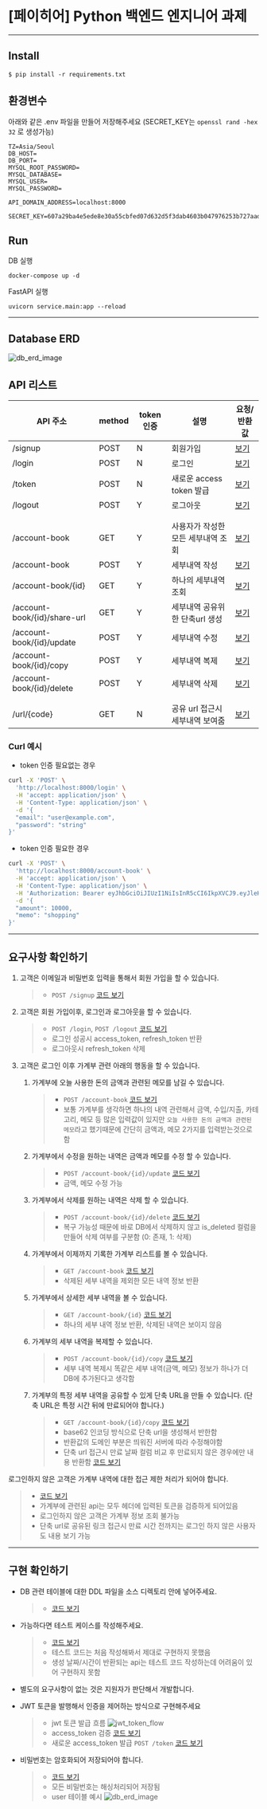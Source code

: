 # [페이히어] Python 백엔드 엔지니어 과제
---
## Install
~~~
$ pip install -r requirements.txt
~~~
## 환경변수
아래와 같은 .env 파일을 만들어 저장해주세요
(SECRET_KEY는 `openssl rand -hex 32` 로 생성가능)

```
TZ=Asia/Seoul
DB_HOST=
DB_PORT=
MYSQL_ROOT_PASSWORD=
MYSQL_DATABASE=
MYSQL_USER=
MYSQL_PASSWORD=

API_DOMAIN_ADDRESS=localhost:8000

SECRET_KEY=607a29ba4e5ede8e30a55cbfed07d632d5f3dab4603b047976253b727aad1d4f
```
## Run
DB 실행
```
docker-compose up -d
```
FastAPI 실행
```
uvicorn service.main:app --reload
```

---
## Database ERD
![db_erd_image](/readme_img/ERD_image.jpg)

## API 리스트


|API 주소|method|token 인증|설명|요청/반환값|
|---|---|---|---|---|
|/signup|POST|N|회원가입|[보기](/readme_img/signup.png)|
|/login|POST|N|로그인|[보기](/readme_img/login.png)|
|/token|POST|N|새로운 access token 발급|[보기](/readme_img/token.png)|
|/logout|POST|Y|로그아웃|[보기](/readme_img/logout.png)|
||||||
||||||
|/account-book|GET|Y|사용자가 작성한 모든 세부내역 조회|[보기](/readme_img/get_all_account.png)|
|/account-book|POST|Y|세부내역 작성|[보기](/readme_img/write_account.png)|
|/account-book/{id}|GET|Y|하나의 세부내역 조회|[보기](/readme_img/get_one_account.png)|
|/account-book/{id}/share-url|GET|Y|세부내역 공유위한 단축url 생성|[보기](/readme_img/share_url.png)|
|/account-book/{id}/update|POST|Y|세부내역 수정|[보기](/readme_img/update_account.png)|
|/account-book/{id}/copy|POST|Y|세부내역 복제|[보기](/readme_img/copy_account.png)|
|/account-book/{id}/delete|POST|Y|세부내역 삭제|[보기](/readme_img/delete_account.png)|
|||||||
||||||
|/url/{code}|GET|N|공유 url 접근시 세부내역 보여줌|[보기](/readme_img/url_code.png)|

### Curl 예시
- token 인증 필요없는 경우
~~~bash
curl -X 'POST' \
  'http://localhost:8000/login' \
  -H 'accept: application/json' \
  -H 'Content-Type: application/json' \
  -d '{
  "email": "user@example.com",
  "password": "string"
}'
~~~
- token 인증 필요한 경우
~~~bash
curl -X 'POST' \
  'http://localhost:8000/account-book' \
  -H 'accept: application/json' \
  -H 'Content-Type: application/json' \
  -H 'Authorization: Bearer eyJhbGciOiJIUzI1NiIsInR5cCI6IkpXVCJ9.eyJleHAiOjE2NzQzNTA3NzksInVzZXJfaWQiOjF9.XN1QwYstj0pzZ_moRM_9XFbKzvuI32X5QrypIpOOxmk' \
  -d '{
  "amount": 10000,
  "memo": "shopping"
}'
~~~
---


## 요구사항 확인하기

1. 고객은 이메일과 비밀번호 입력을 통해서 회원 가입을 할 수 있습니다. 
    >- `POST /signup` [코드 보기](/service/router/login.py)
    
2. 고객은 회원 가입이후, 로그인과 로그아웃을 할 수 있습니다.
    >- `POST /login`, `POST /logout` [코드 보기](/service/router/login.py)
    >- 로그인 성공시 access_token, refresh_token 반환
    >- 로그아웃시 refresh_token 삭제

3. 고객은 로그인 이후 가계부 관련 아래의 행동을 할 수 있습니다. 
    1. 가계부에 오늘 사용한 돈의 금액과 관련된 메모를 남길 수 있습니다.
        >- `POST /account-book` [코드 보기](/service/router/account.py)
        >- 보통 가계부를 생각하면 하나의 내역 관련해서 금액, 수입/지출, 카테고리, 메모 등 많은 입력값이 있지만 `오늘 사용한 돈의 금액과 관련된 메모`라고 했기때문에 간단히 금액과, 메모 2가지를 입력받는것으로 함

    2. 가계부에서 수정을 원하는 내역은 금액과 메모를 수정 할 수 있습니다. 
        >- `POST /account-book/{id}/update` [코드 보기](/service/router/account.py)
        >- 금액, 메모 수정 가능

    3. 가계부에서 삭제를 원하는 내역은 삭제 할 수 있습니다.
        >- `POST /account-book/{id}/delete` [코드 보기](/service/router/account.py)
        >- 복구 가능성 때문에 바로 DB에서 삭제하지 않고 is_deleted 컬럼을 만들어 삭제 여부를 구분함 (0: 존재, 1: 삭제)

    4. 가계부에서 이제까지 기록한 가계부 리스트를 볼 수 있습니다. 
        >- `GET /account-book` [코드 보기](/service/router/account.py)
        >- 삭제된 세부 내역을 제외한 모든 내역 정보 반환

    5. 가계부에서 상세한 세부 내역을 볼 수 있습니다.
        >- `GET /account-book/{id}` [코드 보기](/service/router/account.py)
        >- 하나의 세부 내역 정보 반환, 삭제된 내역은 보이지 않음

    6. 가계부의 세부 내역을 복제할 수 있습니다.
        >- `POST /account-book/{id}/copy` [코드 보기](/service/router/account.py)
        >- 세부 내역 복제시 똑같은 세부 내역(금액, 메모) 정보가 하나가 더 DB에 추가된다고 생각함

    7. 가계부의 특정 세부 내역을 공유할 수 있게 단축 URL을 만들 수 있습니다.
        (단축 URL은 특정 시간 뒤에 만료되어야 합니다.)
        >- `GET /account-book/{id}/copy` [코드 보기](/service/router/account.py)
        >- base62 인코딩 방식으로 단축 url을 생성해서 반한함
        >- 반환값의 도메인 부분은 띄워진 서버에 따라 수정해야함
        >- 단축 url 접근시 만료 날짜 컬럼 비교 후 만료되지 않은 경우에만 내용 반환함 [코드 보기](/service/router/url.py)

로그인하지 않은 고객은 가계부 내역에 대한 접근 제한 처리가 되어야 합니다.
>- [코드 보기](/service/router/depends.py)
>- 가계부에 관련된 api는 모두 헤더에 입력된 토큰을 검증하게 되어있음
>- 로그인하지 않은 고객은 가계부 정보 조회 불가능
>- 단축 url로 공유된 링크 접근시 만료 시간 전까지는 로그인 하지 않은 사용자도 내용 보기 가능

---

## 구현 확인하기
- DB 관련 테이블에 대한 DDL 파일을 소스 디렉토리 안에 넣어주세요.
    >- [코드 보기](/service/models.py)

- 가능하다면 테스트 케이스를 작성해주세요.
    >- [코드 보기](/test_main.py)
    >- 테스트 코드는 처음 작성해봐서 제대로 구현하지 못했음
    >- 생성 날짜/시간이 반환되는 api는 테스트 코드 작성하는데 어려움이 있어 구현하지 못함

- 별도의 요구사항이 없는 것은 지원자가 판단해서 개발합니다.

- JWT 토큰을 발행해서 인증을 제어하는 방식으로 구현해주세요
    >- jwt 토큰 발급 흐름 ![jwt_token_flow](/readme_img/jwt_token_flow.jpg)
    >- access_token 검증 [코드 보기](/service/router/depends.py)
    >- 새로운 access_token 발급 `POST /token` [코드 보기](/service/router/login.py)

- 비밀번호는 암호화되어 저장되어야 합니다.
    >- [코드 보기](/service/core/security.py)
    >- 모든 비밀번호는 해싱처리되어 저장됨
    >- user 테이블 예시 ![db_erd_image](/readme_img/user_table_sample.jpg)

